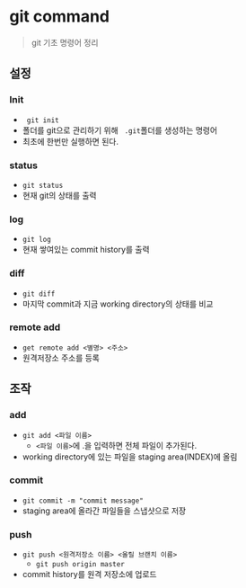 # git command

> git 기초 명령어 정리

## 설정

### Init

- ` git init`
- 폴더를 git으로 관리하기 위해 ` .git`폴더를 생성하는 명령어
- 최초에 한번만 실행하면 된다.

### status

- `git status`
- 현재 git의 상태를 출력

### log

- `git log`
- 현재 쌓여있는 commit history를 출력

### diff

- `git diff`
- 마지막 commit과 지금 working directory의 상태를 비교

### remote add

- `get remote add <별명> <주소>`
- 원격저장소 주소를 등록

## **조작** 

### add 

- `git add <파일 이름>`
  - `<파일 이름>`에 .을 입력하면 전체 파일이 추가된다. 
- working directory에 있는 파일을 staging area(INDEX)에 올림

### commit

- `git commit -m "commit message"`
- staging area에 올라간 파일들을 스냅샷으로 저장 

### push

- `git push <원격저장소 이름> <올릴 브랜치 이름>`
  - `git push origin master`
- commit history를 원격 저장소에 업로드 



